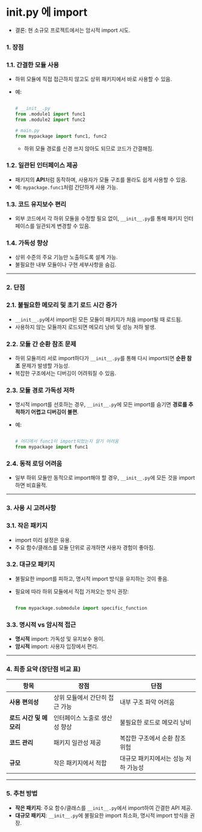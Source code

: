 # **init.py 에 import**

- 결론: 현 소규모 프로젝트에서는 암시적 import 시도.

### 1. **장점**

### 1.1. **간결한 모듈 사용**

- 하위 모듈에 직접 접근하지 않고도 상위 패키지에서 바로 사용할 수 있음.
- 예:
    
    ```python

    # __init__.py
    from .module1 import func1
    from .module2 import func2
    
    # main.py
    from mypackage import func1, func2
    
    ```
    
    - 하위 모듈 경로를 신경 쓰지 않아도 되므로 코드가 간결해짐.

### 1.2. **일관된 인터페이스 제공**

- 패키지의 **API**처럼 동작하며, 사용자가 모듈 구조를 몰라도 쉽게 사용할 수 있음.
- 예: `mypackage.func1`처럼 간단하게 사용 가능.

### 1.3. **코드 유지보수 편리**

- 외부 코드에서 각 하위 모듈을 수정할 필요 없이, `__init__.py`를 통해 패키지 인터페이스를 일관되게 변경할 수 있음.

### 1.4. **가독성 향상**

- 상위 수준의 주요 기능만 노출하도록 설계 가능.
- 불필요한 내부 모듈이나 구현 세부사항을 숨김.

---

### 2. **단점**

### 2.1. **불필요한 메모리 및 초기 로드 시간 증가**

- `__init__.py`에서 import된 모든 모듈이 패키지가 처음 import될 때 로드됨.
- 사용하지 않는 모듈까지 로드되면 메모리 낭비 및 성능 저하 발생.

### 2.2. **모듈 간 순환 참조 문제**

- 하위 모듈끼리 서로 import하다가 `__init__.py`를 통해 다시 import되면 **순환 참조** 문제가 발생할 가능성.
- 복잡한 구조에서는 디버깅이 어려워질 수 있음.

### 2.3. **모듈 경로 가독성 저하**

- 명시적 import를 선호하는 경우, `__init__.py`에 모든 import를 숨기면 **경로를 추적하기 어렵고 디버깅이 불편**.
- 예:
    
    ```python
    
    # 어디에서 func1이 import되었는지 알기 어려움
    from mypackage import func1
    
    ```
    

### 2.4. **동적 로딩 어려움**

- 일부 하위 모듈만 동적으로 import해야 할 경우, `__init__.py`에 모든 것을 import하면 비효율적.

---

### 3. **사용 시 고려사항**

### 3.1. **작은 패키지**

- import 미리 설정은 유용.
- 주요 함수/클래스를 모듈 단위로 공개하면 사용자 경험이 좋아짐.

### 3.2. **대규모 패키지**

- 불필요한 import를 피하고, 명시적 import 방식을 유지하는 것이 좋음.
- 필요에 따라 하위 모듈에서 직접 가져오는 방식 권장:
    
    ```python
    
    from mypackage.submodule import specific_function
    
    ```
    

### 3.3. **명시적 vs 암시적 접근**

- **명시적** import: 가독성 및 유지보수 용이.
- **암시적** import: 사용자 입장에서 편리.

---

### 4. **최종 요약 (장단점 비교 표)**

| **항목** | **장점** | **단점** |
| --- | --- | --- |
| **사용 편의성** | 상위 모듈에서 간단히 접근 가능 | 내부 구조 파악 어려움 |
| **로드 시간 및 메모리** | 인터페이스 노출로 생산성 향상 | 불필요한 로드로 메모리 낭비 |
| **코드 관리** | 패키지 일관성 제공 | 복잡한 구조에서 순환 참조 위험 |
| **규모** | 작은 패키지에서 적합 | 대규모 패키지에서는 성능 저하 가능성 |

---

### 5. **추천 방법**

- **작은 패키지**: 주요 함수/클래스를 `__init__.py`에서 import하여 간결한 API 제공.
- **대규모 패키지**: `__init__.py`에 불필요한 import 최소화, 명시적 import 방식을 권장.